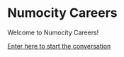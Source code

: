 # Numocity Careers

Welcome to Numocity Careers!

[Enter here to start the conversation](graduate-entrance.md)
